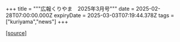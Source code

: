 +++
title = """広報くりやま　2025年3月号"""
date = 2025-02-28T07:00:00.000Z
expiryDate = 2025-03-03T07:19:44.378Z
tags = ["kuriyama","news"]
+++


[[source]](https://www.town.kuriyama.hokkaido.jp/site/koho/30437.html)
